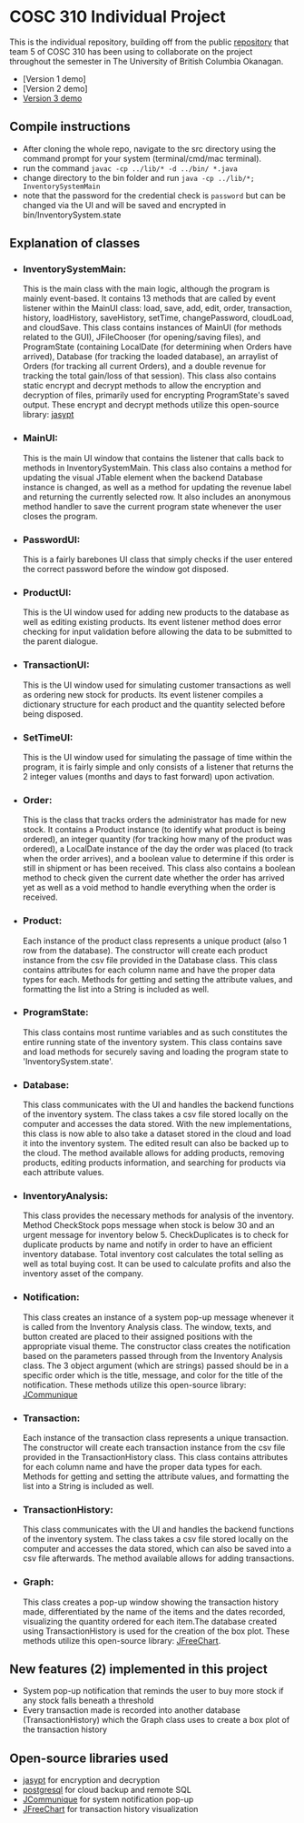# COSC 310 Individual Project

This is the individual repository, building off from the public [repository](https://github.com/COSC-310-T5/Project) that team 5 of COSC 310 has been using to collaborate on the project throughout the semester in The University of British Columbia Okanagan.

- [Version 1 demo]
- [Version 2 demo]
- [Version 3 demo](https://drive.google.com/file/d/1iw6gdrP6pkEradEn1h9Y5EjlQqLv0J1u/view?usp=share_link)

## Compile instructions

- After cloning the whole repo, navigate to the src directory using the command prompt for your system (terminal/cmd/mac terminal).
- run the command `javac -cp ../lib/* -d ../bin/ *.java`
- change directory to the bin folder and run `java -cp ../lib/*; InventorySystemMain`
- note that the password for the credential check is `password` but can be changed via the UI and will be saved and encrypted in bin/InventorySystem.state

## Explanation of classes

- ### **InventorySystemMain:**

    This is the main class with the main logic, although the program is mainly event-based. It contains 13 methods that are called by event listener within the MainUI class: load, save, add, edit, order, transaction, history, loadHistory, saveHistory, setTime, changePassword, cloudLoad, and cloudSave. This class contains  instances of MainUI (for methods related to the GUI), JFileChooser (for opening/saving files), and ProgramState (containing LocalDate (for determining when Orders have arrived), Database (for tracking the loaded database), an arraylist of Orders (for tracking all current Orders), and a double revenue for tracking the total gain/loss of that session). This class also contains static encrypt and decrypt methods to allow the encryption and decryption of files, primarily used for encrypting ProgramState's saved output. These encrypt and decrypt methods utilize this open-source library: [jasypt](https://github.com/jasypt/jasypt)

- ### **MainUI:**

    This is the main UI window that contains the listener that calls back to methods in InventorySystemMain. This class also contains a method for updating the visual JTable element when the backend Database instance is changed, as well as a method for updating the revenue label and returning the currently selected row. It also includes an anonymous method handler to save the current program state whenever the user closes the program.

- ### **PasswordUI:**

    This is a fairly barebones UI class that simply checks if the user entered the correct password before the window got disposed.

- ### **ProductUI:**

    This is the UI window used for adding new products to the database as well as editing existing products. Its event listener method does error checking for input validation before allowing the data to be submitted to the parent dialogue.

- ### **TransactionUI:**

    This is the UI window used for simulating customer transactions as well as ordering new stock for products. Its event listener compiles a dictionary structure for each product and the quantity selected before being disposed.

- ### **SetTimeUI:**

    This is the UI window used for simulating the passage of time within the program, it is fairly simple and only consists of a listener that returns the 2 integer values (months and days to fast forward) upon activation.

- ### **Order:**

    This is the class that tracks orders the administrator has made for new stock. It contains a Product instance (to identify what product is being ordered), an integer quantity (for tracking how many of the product was ordered), a LocalDate instance of the day the order was placed (to track when the order arrives), and a boolean value to determine if this order is still in shipment or has been received. This class also contains a boolean method to check given the current date whether the order has arrived yet as well as a void method to handle everything when the order is received.

- ### **Product:**

    Each instance of the product class represents a unique product (also 1 row from the database). The constructor will create each product instance from the csv file provided in the Database class. This class contains attributes for each column name and have the proper data types for each. Methods for getting and setting the attribute values, and formatting the list into a String is included as well.

- ### **ProgramState:**

    This class contains most runtime variables and as such constitutes the entire running state of the inventory system. This class contains save and load methods for securely saving and loading the program state to 'InventorySystem.state'.

- ### **Database:**

    This class communicates with the UI and handles the backend functions of the inventory system. The class takes a csv file stored locally on the computer and accesses the data stored. With the new implementations, this class is now able to also take a dataset stored in the cloud and load it into the inventory system. The edited result can also be backed up to the cloud. The method available allows for adding products, removing products, editing products information, and searching for products via each attribute values.

- ### **InventoryAnalysis:**

    This class provides the necessary methods for analysis of the inventory. Method CheckStock pops message when stock is below 30 and an urgent message for inventory below 5. CheckDuplicates is to check for duplicate products by name and notify in order to have an efficient inventory database. Total inventory cost calculates the total selling as well as total buying cost. It can be used to calculate profits and also the inventory asset of the company.

- ### **Notification:**

    This class creates an instance of a system pop-up message whenever it is called from the Inventory Analysis class. The window, texts, and button created are placed to their assigned positions with the appropriate visual theme. The constructor class creates the notification based on the parameters passed through from the Inventory Analysis class. The 3 object argument (which are strings) passed should be in a specific order which is the title, message, and color for the title of the notification. These methods utilize this open-source library: [JCommunique](https://github.com/spfrommer/JCommunique)

- ### **Transaction:**

    Each instance of the transaction class represents a unique transaction. The constructor will create each transaction instance from the csv file provided in the TransactionHistory class. This class contains attributes for each column name and have the proper data types for each. Methods for getting and setting the attribute values, and formatting the list into a String is included as well.

- ### **TransactionHistory:**

    This class communicates with the UI and handles the backend functions of the inventory system. The class takes a csv file stored locally on the computer and accesses the data stored, which can also be saved into a csv file afterwards. The method available allows for adding transactions.

- ### **Graph:**

    This class creates a pop-up window showing the transaction history made, differentiated by the name of the items and the dates recorded, visualizing the quantity ordered for each item.The database created using TransactionHistory is used for the creation of the box plot. These methods utilize this open-source library: [JFreeChart](https://github.com/jfree/jfreechart).

## New features (2) implemented in this project

- System pop-up notification that reminds the user to buy more stock if any stock falls beneath a threshold
- Every transaction made is recorded into another database (TransactionHistory) which the Graph class uses to create a box plot of the transaction history

## Open-source libraries used

- [jasypt](https://github.com/jasypt/jasypt) for encryption and decryption
- [postgresql](https://jdbc.postgresql.org/) for cloud backup and remote SQL
- [JCommunique](https://github.com/spfrommer/JCommunique) for system notification pop-up
- [JFreeChart](https://github.com/jfree/jfreechart) for transaction history visualization
